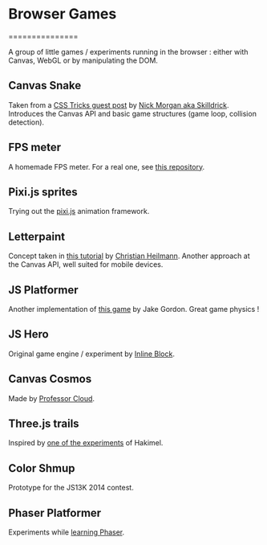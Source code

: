 # Browser Games
===============

A group of little games / experiments running in the browser : either with Canvas, WebGL or by manipulating the DOM.

## Canvas Snake

Taken from a [CSS Tricks guest post](http://css-tricks.com/learn-canvas-snake-game/) by [Nick Morgan aka Skilldrick](http://skilldrick.co.uk/). Introduces the Canvas API and basic game structures (game loop, collision detection).

## FPS meter

A homemade FPS meter. For a real one, see [this repository](https://github.com/Darsain/fpsmeter).

## Pixi.js sprites

Trying out the [pixi.js](http://www.pixijs.com/) animation framework.

## Letterpaint

Concept taken in [this tutorial](https://hacks.mozilla.org/2013/06/building-a-simple-paint-game-with-html5-canvas-and-vanilla-javascript/) by [Christian Heilmann](http://christianheilmann.com/). Another approach at the Canvas API, well suited for mobile devices.

## JS Platformer

Another implementation of [this game](https://github.com/jakesgordon/javascript-tiny-platformer) by Jake Gordon. Great game physics !

## JS Hero

Original game engine / experiment by [Inline Block](https://github.com/inlineblock/javascript-hero).

## Canvas Cosmos

Made by [Professor Cloud](http://www.professorcloud.com/mainsite/canvas-nebula.htm).

## Three.js trails

Inspired by [one of the experiments](http://hakim.se/experiments/html5/trail/01/) of Hakimel.

## Color Shmup

Prototype for the JS13K 2014 contest.

## Phaser Platformer

Experiments while [learning Phaser](http://www.photonstorm.com/phaser/tutorial-making-your-first-phaser-game).
